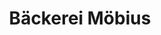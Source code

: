 ---
title: "Bäckerei Möbius"
url: /dresden/baeckerei-moebius-caspar-david-friedrich-strasse/
shop: Bäckerei
---